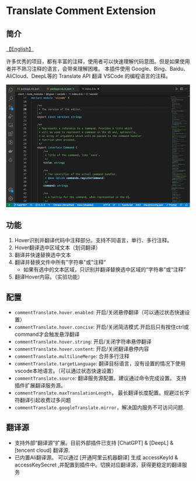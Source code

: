 # Translate Comment Extension

## 简介

[【English】](./doc/README.md)

许多优秀的项目，都有丰富的注释，使用者可以快速理解代码意图。但是如果使用者并不熟习注释的语言，会带来理解困难。
本插件使用 Google、Bing、Baidu、AliCloud、DeepL等的 Translate API 翻译 VSCode 的编程语言的注释。

![Introduction](./doc/image/Introduction.gif)


## 功能
1. Hover识别并翻译代码中注释部分。支持不同语言，单行、多行注释。
2. Hover翻译选中区域文本（划词翻译）
3. 翻译并快速替换选中文本
4. 翻译并替换文件中所有"字符串"或"注释"
   * 如果有选中的文本区域，只识别并翻译替换选中区域的“字符串”或“注释”
5. 翻译Hover内容。（实验功能）

## 配置
* `commentTranslate.hover.enabled`: 开启/关闭悬停翻译（可以通过状态快速设置）
* `commentTranslate.hover.concise`: 开启/关闭简洁模式.开启后只有按住ctrl或command才会触发悬浮翻译
* `commentTranslate.hover.string`: 开启/关闭字符串悬停翻译
* `commentTranslate.hover.content`: 开启/关闭翻译悬停内容
* `commentTranslate.multilineMerge`: 合并多行注释
* `commentTranslate.targetLanguage`: 翻译目标语言，没有设置的情况下使用vscode本地语言。（可以通过状态快速设置）
* `commentTranslate.source`: 翻译服务源配置。建议通过命令完成设置。 支持插件扩展翻译服务源。
* `commentTranslate.maxTranslationLength`， 最长翻译长度配置。规避过长字符翻译引起收费过多问题
* `commentTranslate.googleTranslate.mirror`，解决国内服务不可访问问题.

## 翻译源
* 支持外部“翻译源”扩展。目前外部插件已支持 [ChatGPT] & [DeepL] & [tencent cloud] 翻译源. 
* 已内置Ali翻译源。 可以通过 [开通阿里云机器翻译] 生成 accessKeyId & accessKeySecret ,并配置到插件中。切换对应翻译源，获得更稳定的翻译服务
